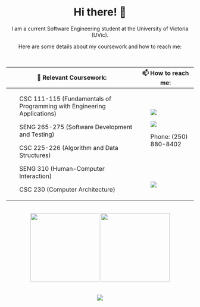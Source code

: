 <div align="center">
  <h1> Hi there! 👋</h1>
  <p>I am a current Software Engineering student at the University of Victoria (UVic).</p>
  <p>Here are some details about my coursework and how to reach me:</p>
</div>
<br>
  </table>
</div>
 
 
 <table>
    <thead>
        <tr>
            <th colspan = 1>🌱 Relevant Coursework:</th>
            <th colspan = 1>📫 How to reach me:</th>
        </tr>
    </thead>
    <tbody>
        <tr>
            <td rowspan=5>
              <ul>CSC 111-115 (Fundamentals of Programming with Engineering Applications)</ul>
              <ul>SENG 265-275 (Software Development and Testing)</ul>
              <ul>CSC 225-226 (Algorithm and Data Structures)</ul>
              <ul>SENG 310 (Human-Computer Interaction)</ul>
              <ul>CSC 230 (Computer Architecture)</ul>
            </td>
            <td colspan=3>
              <ul><a href="https://www.linkedin.com/in/arfazhxss/"><img src="https://img.shields.io/badge/linkedin-%230077B5.svg?style=for-the-badge&logo=linkedin"></a></ul>
              <ul><a href="mailto:arfazhussain@uvic.ca"><img src="https://img.shields.io/badge/email-%23D14836.svg?style=for-the-badge&logo=gmail&logoColor=white"></a></ul>
              <ul>Phone: (250) 880-8402</ul>
            </td>
        </tr>
        <tr>
            <td colspan=2>
              <ul><a href="https://www.arfazhxss.com"><img src="https://img.shields.io/badge/website-%231a73e8.svg?style=for-the-badge&logo=google-chrome&logoColor=white"></a></ul>
            </td>
        </tr>
    </tbody>
</table>

<br>
<div align="center">
  <img src="https://github-readme-stats.vercel.app/api/top-langs?username=arfazhxss&layout=compact&theme=algolia&show_icons=true" height = "185"/> </img>
  <img src="https://github-readme-stats.vercel.app/api?username=arfazhxss&theme=algolia&show_icons=true" height = "185"/>
</div>
<br>
<p align="center">
  <a href="https://www.arfazhxss.com"><img src="https://img.shields.io/badge/website-%231a73e8.svg?style=for-the-badge&logo=google-chrome&logoColor=white"></a>
  

</p>




<!---
arfazhuss/arfazhuss is a ✨ special ✨ repository because its `README.md` (this file) appears on your GitHub profile.
You can click the Preview link to take a look at your changes.
--->
